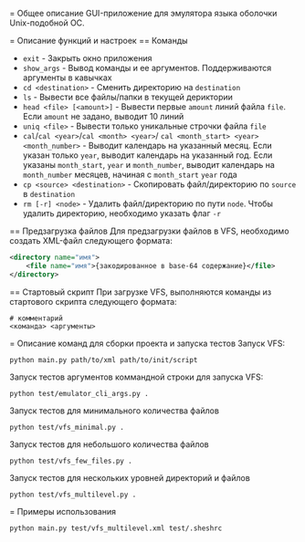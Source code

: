 = Общее описание
GUI-приложение для эмулятора языка оболочки Unix-подобной ОС.

= Описание функций и настроек
== Команды
- `exit` - Закрыть окно приложения
- `show_args` - Вывод команды и ее аргументов. Поддерживаются аргументы в
  кавычках
- `cd <destination>` - Сменить директорию на `destination`
- `ls` - Вывести все файлы/папки в текущей дериктории
- `head <file> [<amount>]` - Вывести первые `amount` линий файла `file`. Если
  `amount` не задано, выводит 10 линий
- `uniq <file>` - Вывести только уникальные строчки файла `file`
- `cal`/`cal <year>`/`cal <month> <year>`/
  `cal <month_start> <year> <month_number>` - Выводит календарь на указанный
  месяц. Если указан только `year`, выводит календарь на указанный год. Если
  указаны `month_start`, `year` и `month_number`, выводит календарь на
  `month_number` месяцев, начиная с `month_start` `year` года
- `cp <source> <destination>` - Скопировать файл/директорию по `source` в
  `destination`
- `rm [-r] <node>` - Удалить файл/директорию по пути `node`. Чтобы удалить
  директорию, необходимо указать флаг `-r`

== Предзагрузка файлов
Для предзагрузки файлов в VFS, необходимо создать XML-файл следующего формата:
```xml
<directory name="имя">
    <file name="имя">{закодированное в base-64 содержание}</file>
</directory>
```

== Стартовый скрипт
При загрузке VFS, выполняются команды из стартового скрипта следующего формата:
```
# комментарий
<команда> <аргументы>
```

= Описание команд для сборки проекта и запуска тестов
Запуск VFS:
```
python main.py path/to/xml path/to/init/script
```

Запуск тестов аргументов коммандной строки для запуска VFS:
```
python test/emulator_cli_args.py .
```
Запуск тестов для минимального количества файлов
```
python test/vfs_minimal.py .
```
Запуск тестов для небольшого количества файлов
```
python test/vfs_few_files.py .
```
Запуск тестов для нескольких уровней директорий и файлов
```
python test/vfs_multilevel.py .
```

= Примеры использования

```
python main.py test/vfs_multilevel.xml test/.sheshrc
```
